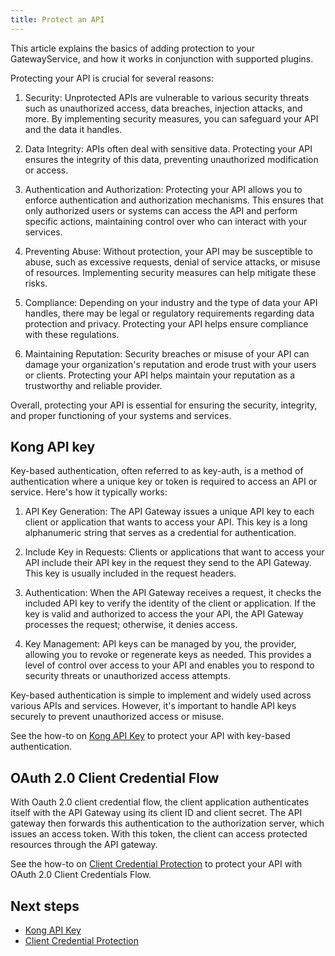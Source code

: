 ```yaml
---
title: Protect an API
---
```


This article explains the basics of adding protection to your GatewayService, and how it works in
conjunction with supported plugins.

Protecting your API is crucial for several reasons:

1. Security: Unprotected APIs are vulnerable to various security threats such as unauthorized access, data breaches, injection attacks, and more. By implementing security measures, you can safeguard your API and the data it handles.

2. Data Integrity: APIs often deal with sensitive data. Protecting your API ensures the integrity of this data, preventing unauthorized modification or access.

3. Authentication and Authorization: Protecting your API allows you to enforce authentication and authorization mechanisms. This ensures that only authorized users or systems can access the API and perform specific actions, maintaining control over who can interact with your services.

4. Preventing Abuse: Without protection, your API may be susceptible to abuse, such as excessive requests, denial of service attacks, or misuse of resources. Implementing security measures can help mitigate these risks.

5. Compliance: Depending on your industry and the type of data your API handles, there may be legal or regulatory requirements regarding data protection and privacy. Protecting your API helps ensure compliance with these regulations.

6. Maintaining Reputation: Security breaches or misuse of your API can damage your organization's reputation and erode trust with your users or clients. Protecting your API helps maintain your reputation as a trustworthy and reliable provider.

Overall, protecting your API is essential for ensuring the security, integrity, and proper functioning of your systems and services.

## Kong API key

Key-based authentication, often referred to as key-auth, is a method of authentication where a unique key or token is required to access an API or service. Here's how it typically works:

1. API Key Generation: The API Gateway issues a unique API key to each client or application that wants to access your API. This key is a long alphanumeric string that serves as a credential for authentication.

2. Include Key in Requests: Clients or applications that want to access your API include their API key in the request they send to the API Gateway. This key is usually included in the request headers.

3. Authentication: When the API Gateway receives a request, it checks the included API key to verify the identity of the client or application. If the key is valid and authorized to access the your API, the API Gateway processes the request; otherwise, it denies access.

4. Key Management: API keys can be managed by you, the provider, allowing you to revoke or regenerate keys as needed. This provides a level of control over access to your API and enables you to respond to security threats or unauthorized access attempts.

Key-based authentication is simple to implement and widely used across various APIs and services. However, it's important to handle API keys securely to prevent unauthorized access or misuse.

See the how-to on [Kong API Key](/how-to/kong-api-key.md) to protect your API with key-based authentication.

## OAuth 2.0 Client Credential Flow

With Oauth 2.0 client credential flow, the client application authenticates itself with the API Gateway using its client ID and client secret. The API gateway then forwards this authentication to the authorization server, which issues an access token. With this token, the client can access protected resources through the API gateway.

See the how-to on [Client Credential Protection](/how-to/client-cred-flow.md) to protect your API with OAuth 2.0 Client Credentials Flow.

## Next steps

- [Kong API Key](/how-to/kong-api-key.md)
- [Client Credential Protection](/how-to/client-cred-flow.md)




